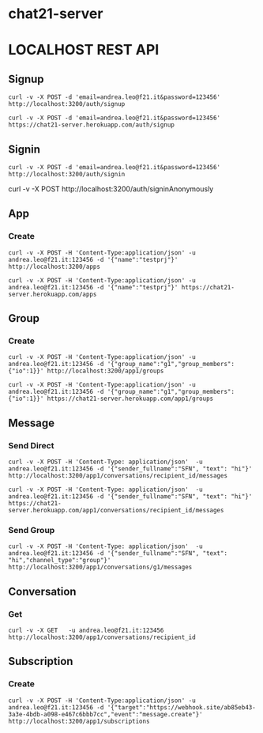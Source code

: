 # chat21-server

# LOCALHOST REST API

## Signup

```
curl -v -X POST -d 'email=andrea.leo@f21.it&password=123456' http://localhost:3200/auth/signup
```
```
curl -v -X POST -d 'email=andrea.leo@f21.it&password=123456' https://chat21-server.herokuapp.com/auth/signup
```



## Signin

```
curl -v -X POST -d 'email=andrea.leo@f21.it&password=123456' http://localhost:3200/auth/signin
```

curl -v -X POST http://localhost:3200/auth/signinAnonymously


## App

### Create

```
curl -v -X POST -H 'Content-Type:application/json' -u andrea.leo@f21.it:123456 -d '{"name":"testprj"}' http://localhost:3200/apps
```

```
curl -v -X POST -H 'Content-Type:application/json' -u andrea.leo@f21.it:123456 -d '{"name":"testprj"}' https://chat21-server.herokuapp.com/apps
```


## Group

### Create

```
curl -v -X POST -H 'Content-Type:application/json' -u andrea.leo@f21.it:123456 -d '{"group_name":"g1","group_members":{"io":1}}' http://localhost:3200/app1/groups

```

```
curl -v -X POST -H 'Content-Type:application/json' -u andrea.leo@f21.it:123456 -d '{"group_name":"g1","group_members":{"io":1}}' https://chat21-server.herokuapp.com/app1/groups

```

## Message

### Send Direct

```
curl -v -X POST -H 'Content-Type: application/json'  -u andrea.leo@f21.it:123456 -d '{"sender_fullname":"SFN", "text": "hi"}' http://localhost:3200/app1/conversations/recipient_id/messages
```
```
curl -v -X POST -H 'Content-Type: application/json'  -u andrea.leo@f21.it:123456 -d '{"sender_fullname":"SFN", "text": "hi"}' https://chat21-server.herokuapp.com/app1/conversations/recipient_id/messages
```

### Send Group
```
curl -v -X POST -H 'Content-Type: application/json'  -u andrea.leo@f21.it:123456 -d '{"sender_fullname":"SFN", "text": "hi","channel_type":"group"}' http://localhost:3200/app1/conversations/g1/messages
```

## Conversation
### Get
```
curl -v -X GET   -u andrea.leo@f21.it:123456  http://localhost:3200/app1/conversations/recipient_id
```


## Subscription

### Create

```
curl -v -X POST -H 'Content-Type:application/json' -u andrea.leo@f21.it:123456 -d '{"target":"https://webhook.site/ab85eb43-3a3e-4bdb-a098-e467c6bbb7cc","event":"message.create"}' http://localhost:3200/app1/subscriptions
```